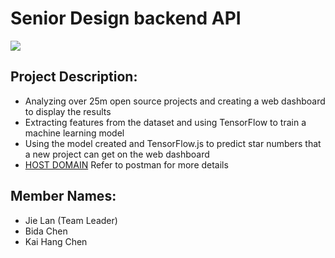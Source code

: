 # Senior Design backend API
<a href="https://codeclimate.com/github/JiejayLan/repo_search_engine/maintainability"><img src="https://api.codeclimate.com/v1/badges/f98f041f09218a551560/maintainability" /></a>


## Project Description:
- Analyzing over 25m open source projects and creating a web dashboard to display the results
- Extracting features from the dataset and using TensorFlow to train a machine learning model
- Using the model created and TensorFlow.js to predict star numbers that a new project can get on the web dashboard
- [HOST DOMAIN](https://search-engine-api.herokuapp.com/) Refer to postman for more details

## Member Names:
- Jie Lan (Team Leader)
- Bida Chen
- Kai Hang Chen

